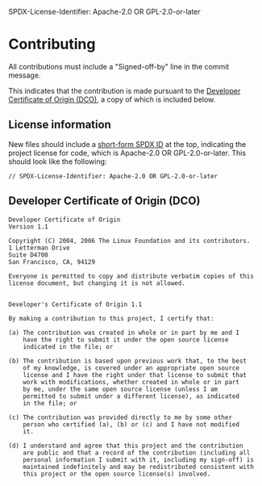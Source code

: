 SPDX-License-Identifier: Apache-2.0 OR GPL-2.0-or-later

# Contributing

All contributions must include a "Signed-off-by" line in the commit message.

This indicates that the contribution is made pursuant to the [Developer Certificate of Origin (DCO)](https://developercertificate.org/), a copy of which is included below.

## License information

New files should include a [short-form SPDX ID](https://spdx.org/ids) at the top, indicating the project license for code, which is Apache-2.0 OR GPL-2.0-or-later. This should look like the following:

```
// SPDX-License-Identifier: Apache-2.0 OR GPL-2.0-or-later
```

## Developer Certificate of Origin (DCO)

```
Developer Certificate of Origin
Version 1.1

Copyright (C) 2004, 2006 The Linux Foundation and its contributors.
1 Letterman Drive
Suite D4700
San Francisco, CA, 94129

Everyone is permitted to copy and distribute verbatim copies of this
license document, but changing it is not allowed.


Developer's Certificate of Origin 1.1

By making a contribution to this project, I certify that:

(a) The contribution was created in whole or in part by me and I
    have the right to submit it under the open source license
    indicated in the file; or

(b) The contribution is based upon previous work that, to the best
    of my knowledge, is covered under an appropriate open source
    license and I have the right under that license to submit that
    work with modifications, whether created in whole or in part
    by me, under the same open source license (unless I am
    permitted to submit under a different license), as indicated
    in the file; or

(c) The contribution was provided directly to me by some other
    person who certified (a), (b) or (c) and I have not modified
    it.

(d) I understand and agree that this project and the contribution
    are public and that a record of the contribution (including all
    personal information I submit with it, including my sign-off) is
    maintained indefinitely and may be redistributed consistent with
    this project or the open source license(s) involved.
```
